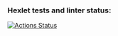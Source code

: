 ### Hexlet tests and linter status:
[![Actions Status](https://github.com/callmemaruska/layout-designer-project-56/actions/workflows/hexlet-check.yml/badge.svg)](https://github.com/callmemaruska/layout-designer-project-56/actions)